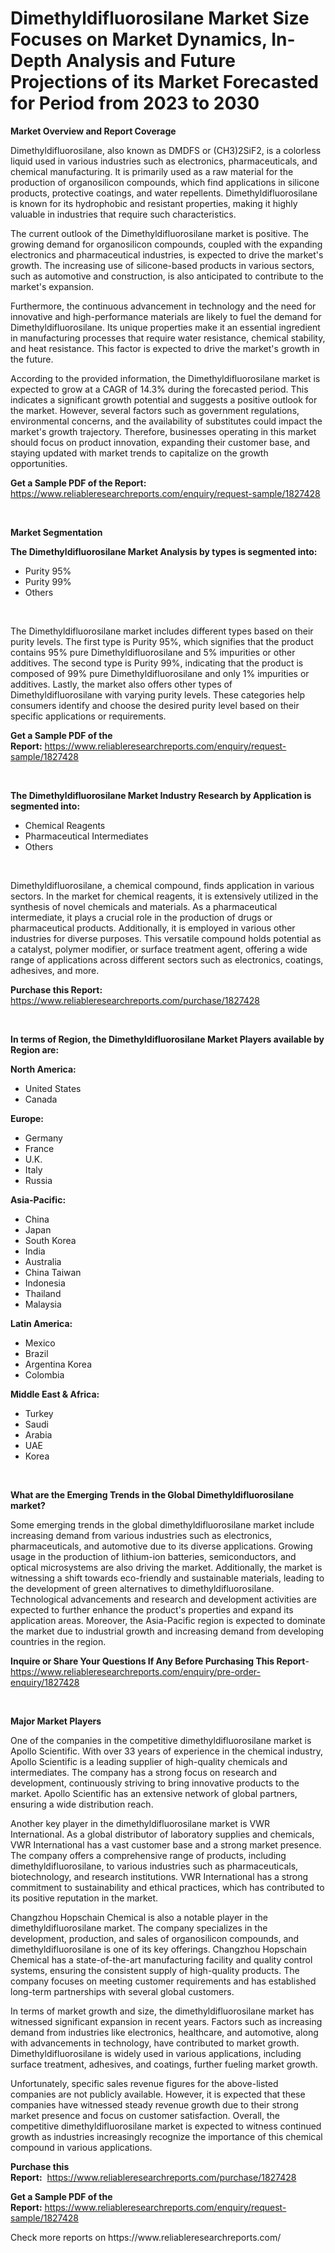 <p><h1>Dimethyldifluorosilane Market Size Focuses on Market Dynamics, In-Depth Analysis and Future Projections of its Market Forecasted for Period from 2023 to 2030</h1></p><p><strong>Market Overview and Report Coverage</strong></p>
<p><p>Dimethyldifluorosilane, also known as DMDFS or (CH3)2SiF2, is a colorless liquid used in various industries such as electronics, pharmaceuticals, and chemical manufacturing. It is primarily used as a raw material for the production of organosilicon compounds, which find applications in silicone products, protective coatings, and water repellents. Dimethyldifluorosilane is known for its hydrophobic and resistant properties, making it highly valuable in industries that require such characteristics.</p><p>The current outlook of the Dimethyldifluorosilane market is positive. The growing demand for organosilicon compounds, coupled with the expanding electronics and pharmaceutical industries, is expected to drive the market's growth. The increasing use of silicone-based products in various sectors, such as automotive and construction, is also anticipated to contribute to the market's expansion.</p><p>Furthermore, the continuous advancement in technology and the need for innovative and high-performance materials are likely to fuel the demand for Dimethyldifluorosilane. Its unique properties make it an essential ingredient in manufacturing processes that require water resistance, chemical stability, and heat resistance. This factor is expected to drive the market's growth in the future.</p><p>According to the provided information, the Dimethyldifluorosilane market is expected to grow at a CAGR of 14.3% during the forecasted period. This indicates a significant growth potential and suggests a positive outlook for the market. However, several factors such as government regulations, environmental concerns, and the availability of substitutes could impact the market's growth trajectory. Therefore, businesses operating in this market should focus on product innovation, expanding their customer base, and staying updated with market trends to capitalize on the growth opportunities.</p></p>
<p><strong>Get a Sample PDF of the Report:</strong> <a href="https://www.reliableresearchreports.com/enquiry/request-sample/1827428">https://www.reliableresearchreports.com/enquiry/request-sample/1827428</a></p>
<p>&nbsp;</p>
<p><strong>Market Segmentation</strong></p>
<p><strong>The Dimethyldifluorosilane Market Analysis by types is segmented into:</strong></p>
<p><ul><li>Purity 95%</li><li>Purity 99%</li><li>Others</li></ul></p>
<p>&nbsp;</p>
<p><p>The Dimethyldifluorosilane market includes different types based on their purity levels. The first type is Purity 95%, which signifies that the product contains 95% pure Dimethyldifluorosilane and 5% impurities or other additives. The second type is Purity 99%, indicating that the product is composed of 99% pure Dimethyldifluorosilane and only 1% impurities or additives. Lastly, the market also offers other types of Dimethyldifluorosilane with varying purity levels. These categories help consumers identify and choose the desired purity level based on their specific applications or requirements.</p></p>
<p><strong>Get a Sample PDF of the Report:</strong>&nbsp;<a href="https://www.reliableresearchreports.com/enquiry/request-sample/1827428">https://www.reliableresearchreports.com/enquiry/request-sample/1827428</a></p>
<p>&nbsp;</p>
<p><strong>The Dimethyldifluorosilane Market Industry Research by Application is segmented into:</strong></p>
<p><ul><li>Chemical Reagents</li><li>Pharmaceutical Intermediates</li><li>Others</li></ul></p>
<p>&nbsp;</p>
<p><p>Dimethyldifluorosilane, a chemical compound, finds application in various sectors. In the market for chemical reagents, it is extensively utilized in the synthesis of novel chemicals and materials. As a pharmaceutical intermediate, it plays a crucial role in the production of drugs or pharmaceutical products. Additionally, it is employed in various other industries for diverse purposes. This versatile compound holds potential as a catalyst, polymer modifier, or surface treatment agent, offering a wide range of applications across different sectors such as electronics, coatings, adhesives, and more.</p></p>
<p><strong>Purchase this Report:</strong>&nbsp; <a href="https://www.reliableresearchreports.com/purchase/1827428">https://www.reliableresearchreports.com/purchase/1827428</a></p>
<p>&nbsp;</p>
<p><strong>In terms of Region, the Dimethyldifluorosilane Market Players available by Region are:</strong></p>
<p>
    <p> <strong> North America: </strong>
        <ul>
            <li>United States</li>
            <li>Canada</li>
        </ul>
        </p> 
    <p> <strong> Europe: </strong>
        <ul>
            <li>Germany</li>
            <li>France</li>
            <li>U.K.</li>
            <li>Italy</li>
            <li>Russia</li>
        </ul>
        </p> 
    <p> <strong> Asia-Pacific: </strong>
        <ul>
            <li>China</li>
            <li>Japan</li>
            <li>South Korea</li>
            <li>India</li>
            <li>Australia</li>
            <li>China Taiwan</li>
            <li>Indonesia</li>
            <li>Thailand</li>
            <li>Malaysia</li>
        </ul>
        </p> 
    <p> <strong> Latin America: </strong>
        <ul>
            <li>Mexico</li>
            <li>Brazil</li>
            <li>Argentina Korea</li>
            <li>Colombia</li>
        </ul>
        </p> 
    <p> <strong> Middle East & Africa: </strong>
        <ul>
            <li>Turkey</li>
            <li>Saudi</li>
            <li>Arabia</li>
            <li>UAE</li>
            <li>Korea</li>
        </ul>
    </p>
    </p>
<p>&nbsp;</p>
<p><strong>What are the Emerging Trends in the Global Dimethyldifluorosilane market?</strong></p>
<p><p>Some emerging trends in the global dimethyldifluorosilane market include increasing demand from various industries such as electronics, pharmaceuticals, and automotive due to its diverse applications. Growing usage in the production of lithium-ion batteries, semiconductors, and optical microsystems are also driving the market. Additionally, the market is witnessing a shift towards eco-friendly and sustainable materials, leading to the development of green alternatives to dimethyldifluorosilane. Technological advancements and research and development activities are expected to further enhance the product's properties and expand its application areas. Moreover, the Asia-Pacific region is expected to dominate the market due to industrial growth and increasing demand from developing countries in the region.</p></p>
<p><strong>Inquire or Share Your Questions If Any Before Purchasing This Report</strong>- <a href="https://www.reliableresearchreports.com/enquiry/pre-order-enquiry/1827428">https://www.reliableresearchreports.com/enquiry/pre-order-enquiry/1827428</a></p>
<p>&nbsp;</p>
<p><strong>Major Market Players</strong></p>
<p><p>One of the companies in the competitive dimethyldifluorosilane market is Apollo Scientific. With over 33 years of experience in the chemical industry, Apollo Scientific is a leading supplier of high-quality chemicals and intermediates. The company has a strong focus on research and development, continuously striving to bring innovative products to the market. Apollo Scientific has an extensive network of global partners, ensuring a wide distribution reach. </p><p>Another key player in the dimethyldifluorosilane market is VWR International. As a global distributor of laboratory supplies and chemicals, VWR International has a vast customer base and a strong market presence. The company offers a comprehensive range of products, including dimethyldifluorosilane, to various industries such as pharmaceuticals, biotechnology, and research institutions. VWR International has a strong commitment to sustainability and ethical practices, which has contributed to its positive reputation in the market.</p><p>Changzhou Hopschain Chemical is also a notable player in the dimethyldifluorosilane market. The company specializes in the development, production, and sales of organosilicon compounds, and dimethyldifluorosilane is one of its key offerings. Changzhou Hopschain Chemical has a state-of-the-art manufacturing facility and quality control systems, ensuring the consistent supply of high-quality products. The company focuses on meeting customer requirements and has established long-term partnerships with several global customers.</p><p>In terms of market growth and size, the dimethyldifluorosilane market has witnessed significant expansion in recent years. Factors such as increasing demand from industries like electronics, healthcare, and automotive, along with advancements in technology, have contributed to market growth. Dimethyldifluorosilane is widely used in various applications, including surface treatment, adhesives, and coatings, further fueling market growth.</p><p>Unfortunately, specific sales revenue figures for the above-listed companies are not publicly available. However, it is expected that these companies have witnessed steady revenue growth due to their strong market presence and focus on customer satisfaction. Overall, the competitive dimethyldifluorosilane market is expected to witness continued growth as industries increasingly recognize the importance of this chemical compound in various applications.</p></p>
<p><strong>Purchase this Report:</strong>&nbsp;&nbsp;<a href="https://www.reliableresearchreports.com/purchase/1827428">https://www.reliableresearchreports.com/purchase/1827428</a></p>
<p></p>
<p><strong>Get a Sample PDF of the Report:</strong>&nbsp;<a href="https://www.reliableresearchreports.com/enquiry/request-sample/1827428">https://www.reliableresearchreports.com/enquiry/request-sample/1827428</a></p>
<p>Check more reports on https://www.reliableresearchreports.com/</p>